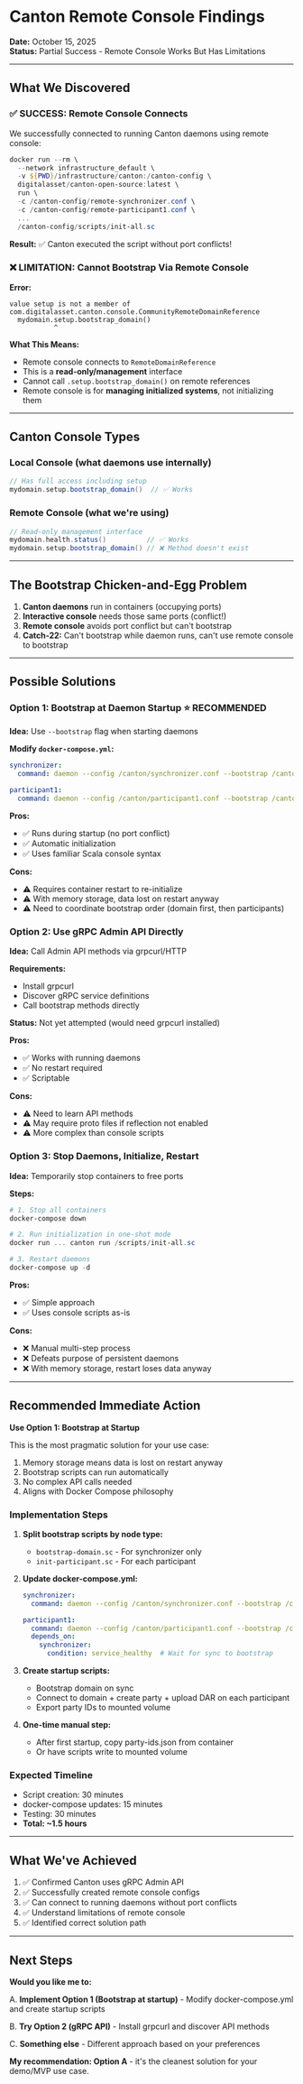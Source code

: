 # Canton Remote Console Findings

**Date:** October 15, 2025  
**Status:** Partial Success - Remote Console Works But Has Limitations

---

## What We Discovered

### ✅ SUCCESS: Remote Console Connects

We successfully connected to running Canton daemons using remote console:

```powershell
docker run --rm \
  --network infrastructure_default \
  -v ${PWD}/infrastructure/canton:/canton-config \
  digitalasset/canton-open-source:latest \
  run \
  -c /canton-config/remote-synchronizer.conf \
  -c /canton-config/remote-participant1.conf \
  ...
  /canton-config/scripts/init-all.sc
```

**Result:** ✅ Canton executed the script without port conflicts!

### ❌ LIMITATION: Cannot Bootstrap Via Remote Console

**Error:**
```
value setup is not a member of com.digitalasset.canton.console.CommunityRemoteDomainReference
  mydomain.setup.bootstrap_domain()
           ^
```

**What This Means:**
- Remote console connects to `RemoteDomainReference`
- This is a **read-only/management** interface
- Cannot call `.setup.bootstrap_domain()` on remote references
- Remote console is for **managing initialized systems**, not initializing them

---

## Canton Console Types

### Local Console (what daemons use internally)
```scala
// Has full access including setup
mydomain.setup.bootstrap_domain()  // ✅ Works
```

### Remote Console (what we're using)
```scala
// Read-only management interface
mydomain.health.status()          // ✅ Works
mydomain.setup.bootstrap_domain() // ❌ Method doesn't exist
```

---

## The Bootstrap Chicken-and-Egg Problem

1. **Canton daemons** run in containers (occupying ports)
2. **Interactive console** needs those same ports (conflict!)
3. **Remote console** avoids port conflict but can't bootstrap
4. **Catch-22:** Can't bootstrap while daemon runs, can't use remote console to bootstrap

---

## Possible Solutions

### Option 1: Bootstrap at Daemon Startup ⭐ RECOMMENDED

**Idea:** Use `--bootstrap` flag when starting daemons

**Modify `docker-compose.yml`:**
```yaml
synchronizer:
  command: daemon --config /canton/synchronizer.conf --bootstrap /canton/scripts/bootstrap-domain.sc
  
participant1:
  command: daemon --config /canton/participant1.conf --bootstrap /canton/scripts/connect-and-init.sc
```

**Pros:**
- ✅ Runs during startup (no port conflict)
- ✅ Automatic initialization
- ✅ Uses familiar Scala console syntax

**Cons:**
- ⚠️ Requires container restart to re-initialize
- ⚠️ With memory storage, data lost on restart anyway
- ⚠️ Need to coordinate bootstrap order (domain first, then participants)

### Option 2: Use gRPC Admin API Directly

**Idea:** Call Admin API methods via grpcurl/HTTP

**Requirements:**
- Install grpcurl
- Discover gRPC service definitions
- Call bootstrap methods directly

**Status:** Not yet attempted (would need grpcurl installed)

**Pros:**
- ✅ Works with running daemons
- ✅ No restart required
- ✅ Scriptable

**Cons:**
- ⚠️ Need to learn API methods
- ⚠️ May require proto files if reflection not enabled
- ⚠️ More complex than console scripts

### Option 3: Stop Daemons, Initialize, Restart

**Idea:** Temporarily stop containers to free ports

**Steps:**
```powershell
# 1. Stop all containers
docker-compose down

# 2. Run initialization in one-shot mode
docker run ... canton run /scripts/init-all.sc

# 3. Restart daemons
docker-compose up -d
```

**Pros:**
- ✅ Simple approach
- ✅ Uses console scripts as-is

**Cons:**
- ❌ Manual multi-step process
- ❌ Defeats purpose of persistent daemons
- ❌ With memory storage, restart loses data anyway

---

## Recommended Immediate Action

**Use Option 1: Bootstrap at Startup**

This is the most pragmatic solution for your use case:

1. Memory storage means data is lost on restart anyway
2. Bootstrap scripts can run automatically
3. No complex API calls needed
4. Aligns with Docker Compose philosophy

### Implementation Steps

1. **Split bootstrap scripts by node type:**
   - `bootstrap-domain.sc` - For synchronizer only
   - `init-participant.sc` - For each participant

2. **Update docker-compose.yml:**
   ```yaml
   synchronizer:
     command: daemon --config /canton/synchronizer.conf --bootstrap /canton/scripts/bootstrap-domain.sc
   
   participant1:
     command: daemon --config /canton/participant1.conf --bootstrap /canton/scripts/init-participant1.sc
     depends_on:
       synchronizer:
         condition: service_healthy  # Wait for sync to bootstrap
   ```

3. **Create startup scripts:**
   - Bootstrap domain on sync
   - Connect to domain + create party + upload DAR on each participant
   - Export party IDs to mounted volume

4. **One-time manual step:**
   - After first startup, copy party-ids.json from container
   - Or have scripts write to mounted volume

### Expected Timeline

- Script creation: 30 minutes
- docker-compose updates: 15 minutes
- Testing: 30 minutes  
- **Total: ~1.5 hours**

---

## What We've Achieved

1. ✅ Confirmed Canton uses gRPC Admin API
2. ✅ Successfully created remote console configs
3. ✅ Can connect to running daemons without port conflicts
4. ✅ Understand limitations of remote console
5. ✅ Identified correct solution path

---

## Next Steps

**Would you like me to:**

A. **Implement Option 1 (Bootstrap at startup)** - Modify docker-compose.yml and create startup scripts

B. **Try Option 2 (gRPC API)** - Install grpcurl and discover API methods

C. **Something else** - Different approach based on your preferences

**My recommendation: Option A** - it's the cleanest solution for your demo/MVP use case.

